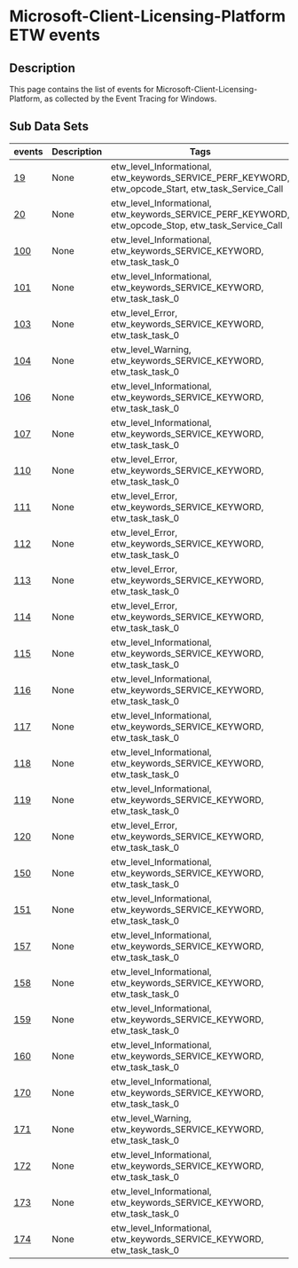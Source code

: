 # Microsoft-Client-Licensing-Platform ETW events

## Description
This page contains the list of events for Microsoft-Client-Licensing-Platform, as collected by the Event Tracing for Windows.

## Sub Data Sets
|events|Description|Tags|
|---|---|---|
|[19](events/event-19.md)|None|etw_level_Informational, etw_keywords_SERVICE_PERF_KEYWORD, etw_opcode_Start, etw_task_Service_Call|
|[20](events/event-20.md)|None|etw_level_Informational, etw_keywords_SERVICE_PERF_KEYWORD, etw_opcode_Stop, etw_task_Service_Call|
|[100](events/event-100.md)|None|etw_level_Informational, etw_keywords_SERVICE_KEYWORD, etw_task_task_0|
|[101](events/event-101.md)|None|etw_level_Informational, etw_keywords_SERVICE_KEYWORD, etw_task_task_0|
|[103](events/event-103.md)|None|etw_level_Error, etw_keywords_SERVICE_KEYWORD, etw_task_task_0|
|[104](events/event-104.md)|None|etw_level_Warning, etw_keywords_SERVICE_KEYWORD, etw_task_task_0|
|[106](events/event-106.md)|None|etw_level_Informational, etw_keywords_SERVICE_KEYWORD, etw_task_task_0|
|[107](events/event-107.md)|None|etw_level_Informational, etw_keywords_SERVICE_KEYWORD, etw_task_task_0|
|[110](events/event-110.md)|None|etw_level_Error, etw_keywords_SERVICE_KEYWORD, etw_task_task_0|
|[111](events/event-111.md)|None|etw_level_Error, etw_keywords_SERVICE_KEYWORD, etw_task_task_0|
|[112](events/event-112.md)|None|etw_level_Error, etw_keywords_SERVICE_KEYWORD, etw_task_task_0|
|[113](events/event-113.md)|None|etw_level_Error, etw_keywords_SERVICE_KEYWORD, etw_task_task_0|
|[114](events/event-114.md)|None|etw_level_Error, etw_keywords_SERVICE_KEYWORD, etw_task_task_0|
|[115](events/event-115.md)|None|etw_level_Informational, etw_keywords_SERVICE_KEYWORD, etw_task_task_0|
|[116](events/event-116.md)|None|etw_level_Informational, etw_keywords_SERVICE_KEYWORD, etw_task_task_0|
|[117](events/event-117.md)|None|etw_level_Informational, etw_keywords_SERVICE_KEYWORD, etw_task_task_0|
|[118](events/event-118.md)|None|etw_level_Informational, etw_keywords_SERVICE_KEYWORD, etw_task_task_0|
|[119](events/event-119.md)|None|etw_level_Informational, etw_keywords_SERVICE_KEYWORD, etw_task_task_0|
|[120](events/event-120.md)|None|etw_level_Error, etw_keywords_SERVICE_KEYWORD, etw_task_task_0|
|[150](events/event-150.md)|None|etw_level_Informational, etw_keywords_SERVICE_KEYWORD, etw_task_task_0|
|[151](events/event-151.md)|None|etw_level_Informational, etw_keywords_SERVICE_KEYWORD, etw_task_task_0|
|[157](events/event-157.md)|None|etw_level_Informational, etw_keywords_SERVICE_KEYWORD, etw_task_task_0|
|[158](events/event-158.md)|None|etw_level_Informational, etw_keywords_SERVICE_KEYWORD, etw_task_task_0|
|[159](events/event-159.md)|None|etw_level_Informational, etw_keywords_SERVICE_KEYWORD, etw_task_task_0|
|[160](events/event-160.md)|None|etw_level_Informational, etw_keywords_SERVICE_KEYWORD, etw_task_task_0|
|[170](events/event-170.md)|None|etw_level_Informational, etw_keywords_SERVICE_KEYWORD, etw_task_task_0|
|[171](events/event-171.md)|None|etw_level_Warning, etw_keywords_SERVICE_KEYWORD, etw_task_task_0|
|[172](events/event-172.md)|None|etw_level_Informational, etw_keywords_SERVICE_KEYWORD, etw_task_task_0|
|[173](events/event-173.md)|None|etw_level_Informational, etw_keywords_SERVICE_KEYWORD, etw_task_task_0|
|[174](events/event-174.md)|None|etw_level_Informational, etw_keywords_SERVICE_KEYWORD, etw_task_task_0|
